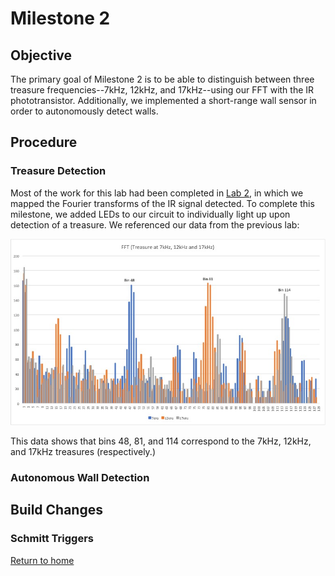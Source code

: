 # Milestone 2

## Objective
The primary goal of Milestone 2 is to be able to distinguish between three treasure frequencies--7kHz, 12kHz, and 17kHz--using our FFT with the IR phototransistor. Additionally, we implemented a short-range wall sensor in order to autonomously detect walls.

## Procedure

### Treasure Detection
Most of the work for this lab had been completed in [Lab 2](https://sofyacalvin.github.io/ece3400-group3/labs/lab2.html), in which we mapped the Fourier transforms of the IR signal detected. To complete this milestone, we added LEDs to our circuit to individually light up upon detection of a treasure. We referenced our data from the previous lab:

![IR Data (amplified)](../images/lab2/Treasure(7kHz,12kHz,17kHz).jpg)

This data shows that bins 48, 81, and 114 correspond to the 7kHz, 12kHz, and 17kHz treasures (respectively.)

### Autonomous Wall Detection


## Build Changes

### Schmitt Triggers

[Return to home](https://sofyacalvin.github.io/ece3400-group3/)
